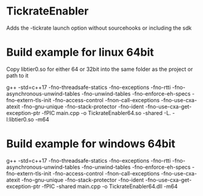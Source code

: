 # TickrateEnabler

Adds the -tickrate launch option without sourcehooks or including the sdk

# Build example for linux 64bit

Copy libtier0.so for either 64 or 32bit into the same folder as the project or path to it

g++ -std=c++17 -fno-threadsafe-statics -fno-exceptions -fno-rtti -fno-asynchronous-unwind-tables -fno-unwind-tables -fno-enforce-eh-specs -fno-extern-tls-init -fno-access-control -fnon-call-exceptions -fno-use-cxa-atexit -fno-gnu-unique -fno-stack-protector -fno-ident -fno-use-cxa-get-exception-ptr -fPIC main.cpp -o TickrateEnabler64.so -shared -L. -l:libtier0.so -m64

# Build example for windows 64bit

g++ -std=c++17 -fno-threadsafe-statics -fno-exceptions -fno-rtti -fno-asynchronous-unwind-tables -fno-unwind-tables -fno-enforce-eh-specs -fno-extern-tls-init -fno-access-control -fnon-call-exceptions -fno-use-cxa-atexit -fno-gnu-unique -fno-stack-protector -fno-ident -fno-use-cxa-get-exception-ptr -fPIC -shared main.cpp -o TickrateEnabler64.dll -m64
